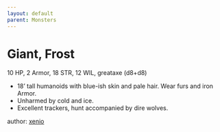 ```yaml
---
layout: default
parent: Monsters
---
```

# Giant, Frost
10 HP, 2 Armor, 18 STR, 12 WIL, greataxe (d8+d8)  
- 18’ tall humanoids with blue-ish skin and pale hair. Wear furs and iron Armor.  
- Unharmed by cold and ice.  
- Excellent trackers, hunt accompanied by dire wolves.  

author: [xenio](https://xenioinabottle.blogspot.com)
